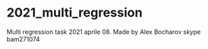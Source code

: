 # 2021_multi_regression


Multi regression task 2021 aprile 08.
Made by Alex Bocharov skype bam271074
